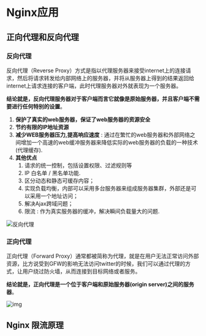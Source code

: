 # Nginx应用

## 正向代理和反向代理

### 反向代理

反向代理（Reverse Proxy）方式是指以代理服务器来接受internet上的连接请求，然后将请求转发给内部网络上的服务器，并将从服务器上得到的结果返回给internet上请求连接的客户端，此时代理服务器对外就表现为一个服务器。

**结论就是，反向代理服务器对于客户端而言它就像是原始服务器，并且客户端不需要进行任何特别的设置**。

1. **保护了真实的web服务器，保证了web服务器的资源安全**
2. **节约有限的IP地址资源**
3. **减少WEB服务器压力,提高响应速度** : 通过在繁忙的web服务器和外部网络之间增加一个高速的web缓冲服务器来降低实际的web服务器的负载的一种技术 (代理缓存).
4. **其他优点**
   1. 请求的统一控制，包括设置权限、过滤规则等
   2. IP 白名单 / 黑名单功能.
   3. 区分动态和静态可缓存内容；
   4. 实现负载均衡，内部可以采用多台服务器来组成服务器集群，外部还是可以采用一个地址访问；
   5. 解决Ajax跨域问题；
   6. 限流  : 作为真实服务器的缓冲，解决瞬间负载量大的问题.

![反向代理](https://upload-images.jianshu.io/upload_images/6807865-90603b54f3e3e521.png?imageMogr2/auto-orient/strip|imageView2/2/w/354/format/webp)  

### 正向代理

正向代理（Forward Proxy）通常都被简称为代理，就是在用户无法正常访问外部资源，比方说受到GFW的影响无法访问twitter的时候，我们可以通过代理的方式，让用户绕过防火墙，从而连接到目标网络或者服务。

**结论就是，正向代理是一个位于客户端和原始服务器(origin server)之间的服务器**。

![img](https://upload-images.jianshu.io/upload_images/6807865-2cede76e2384c39f.png?imageMogr2/auto-orient/strip|imageView2/2/w/349/format/webp) 

## Nginx 限流原理

